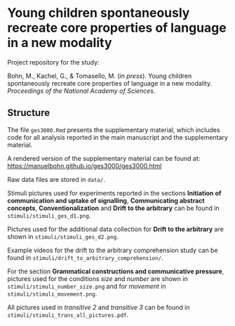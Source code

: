 # Young children spontaneously recreate core properties of language in a new modality

Project repository for the study: 

Bohn, M., Kachel, G., & Tomasello, M. (*in press*). Young children spontaneously recreate core properties of language in a new modality. *Proceedings of the National Academy of Sciences*.

## Structure

The file `ges3000.Rmd` presents the supplementary material, which includes code for all analysis reported in the main manuscript and the supplementary material. 

A rendered version of the supplementary material can be found at: https://manuelbohn.github.io/ges3000/ges3000.html

Raw data files are stored in `data/`. 

Stimuli pictures used for experiments reported in the sections **Initiation of communication and uptake of signalling**, **Communicating abstract concepts**, **Conventionalization** and **Drift to the arbitrary** can be found in `stimuli/stimuli_ges_d1.png`.

Pictures used for the additional data collection for **Drift to the arbitrary** are shown in `stimuli/stimuli_ges_d2.png`.

Example videos for the drift to the arbitrary comprehension study can be found in `stimuli/drift_to_arbitrary_comprehension/`.

For the section **Grammatical constructions and communicative pressure**, pictures used for the conditions *size* and *number* are shown in `stimuli/stimuli_number_size.png` and for *movement* in `stimuli/stimuli_movement.png`. 

All pictures used in *transitive 2* and *transitive 3* can be found in `stimuli/stimuli_trans_all_pictures.pdf`.


